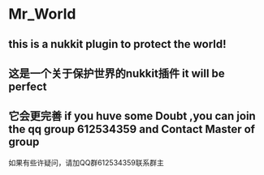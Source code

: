 # Mr_World
this is a nukkit plugin to protect the world!
---------------------------------------------

这是一个关于保护世界的nukkit插件
it will be perfect
---------------------------------------------

它会更完善
if you huve some Doubt ,you can join the qq group 612534359 and Contact Master of group
---------------------------------------------------------------------------------------

如果有些许疑问，请加QQ群612534359联系群主
